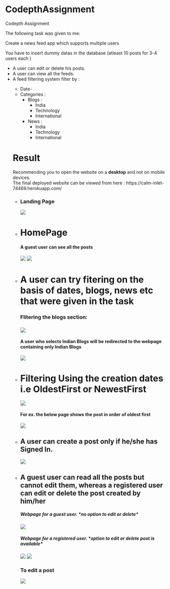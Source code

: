 # CodepthAssignment
Codepth Assignment
<p>The following task was given to me:</p>
        <p>Create a news feed app which supports multiple users </p>
        You have to insert dummy datas in the database (atleast 10 posts for 3-4 users each )
         <ul>
         <li>A user can edit or delete his posts.</li>
         <li> A user can view all the feeds.</li>
          <li>A feed filtering system filter by :</li>
            <ul>
                <li>  Date-
                 <li> Categories :
                        <ul>
                            <li>Blogs :
                              <ul>
                               <li> India </li>
                               <li> Technology</li>
                               <li> International</li>
                               </ul>
                          <li>  News :
                            <ul>
                               <li> India </li>
                               <li> Technology</li>
                               <li> International</li>
                              </ul>
                            </ul>
           </ul>
                            
 <h1> Result </h1>
 Recommending you to open the website on a <b>desktop</b> and not on mobile devices. <br>
 The final deployed website can be viewed from here : https://calm-inlet-74469.herokuapp.com/
 
 <ul>
  <li>
      <h3>Landing Page</h1>
        <img src="https://firebasestorage.googleapis.com/v0/b/technoarenamobile.appspot.com/o/CodepthAssignment%2FScreenshot%20(147).png?alt=media&token=2685ba25-b96e-4256-9e8e-0e3a0a4e66bc">
   </li>
  <li> 
      <h1>HomePage</h1>
      <h4> A guest user can see all the posts </h1>
      <img src="https://firebasestorage.googleapis.com/v0/b/technoarenamobile.appspot.com/o/CodepthAssignment%2FScreenshot%20(148).png?alt=media&token=039ba28d-866d-488b-9142-351636361fdb">
      <img src="https://firebasestorage.googleapis.com/v0/b/technoarenamobile.appspot.com/o/CodepthAssignment%2FScreenshot%20(149).png?alt=media&token=8898b888-91e7-472d-b1e2-cdd0a6f8d232">
    </li>
    <li>
    <h1>A user can try fitering on the basis of dates, blogs, news etc that were given in the task</h1>
    <h3>
      Flitering the blogs section:
    <h3>
    <img src="https://firebasestorage.googleapis.com/v0/b/technoarenamobile.appspot.com/o/CodepthAssignment%2FScreenshot%20(168).png?alt=media&token=ce185507-8de9-4903-b782-9fa98dcd628a">
    <h4>A user who selects Indian Blogs will be redirected to the webpage containing only Indian Blogs</h4>
    <img src="https://firebasestorage.googleapis.com/v0/b/technoarenamobile.appspot.com/o/CodepthAssignment%2FScreenshot%20(153).png?alt=media&token=055b5ce5-85db-47f6-a903-96123af8ff27">
    </li>
      <li>
      <h1>Filtering Using the creation dates i.e OldestFirst or NewestFirst </h1>
      <img src="https://firebasestorage.googleapis.com/v0/b/technoarenamobile.appspot.com/o/CodepthAssignment%2FScreenshot%20(169).png?alt=media&token=103d1712-bd69-40a8-92f8-7779e521a5df">
      <h4>For ex. the below page shows the post in order of oldest first </h4>
      <img src="https://firebasestorage.googleapis.com/v0/b/technoarenamobile.appspot.com/o/CodepthAssignment%2FScreenshot%20(157).png?alt=media&token=1e83a0da-0730-4226-a2dc-15f57da914fe">
      </li>
      <li>
      <h2>A user can create a post only if he/she has Signed In.</h2>
      <img src="https://firebasestorage.googleapis.com/v0/b/technoarenamobile.appspot.com/o/CodepthAssignment%2FScreenshot%20(165).png?alt=media&token=4b8eed81-c6cc-4826-81aa-25f183264e2d">
      </li>
      <li>
      <h2>A guest user can read all the posts but cannot edit them, whereas a registered user can edit or delete the post created by him/her</h2>
      <h5> Webpage for a guest user. *no option to edit or delete*</h5>
      <img src="https://firebasestorage.googleapis.com/v0/b/technoarenamobile.appspot.com/o/CodepthAssignment%2FScreenshot%20(159).png?alt=media&token=01d6be18-f5d9-49c4-8893-98ed7d3c7d94">
      <h5> Webpage for a registered user. *option to edit or delete post is available*</h5>
      <img src="https://firebasestorage.googleapis.com/v0/b/technoarenamobile.appspot.com/o/CodepthAssignment%2FScreenshot%20(162).png?alt=media&token=9253074a-4aad-4e9e-8b91-4f688ce2d901">
      <img src="https://firebasestorage.googleapis.com/v0/b/technoarenamobile.appspot.com/o/CodepthAssignment%2FScreenshot%20(167).png?alt=media&token=64628513-0520-44b2-8f35-382143da2168">
      <h3>To edit a post</h3>
      <img src="https://firebasestorage.googleapis.com/v0/b/technoarenamobile.appspot.com/o/CodepthAssignment%2FScreenshot%20(164).png?alt=media&token=14adac3c-4a92-4701-b3df-f5cbcde274b8">
      
  </li>
